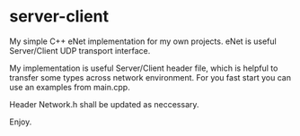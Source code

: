 # server-client

My simple C++ eNet implementation for my own projects. eNet is useful Server/Client UDP transport interface.

My implementation is useful Server/Client header file, which is helpful to transfer some types across network environment. For you fast start you can use an examples from main.cpp.

Header Network.h shall be updated as neccessary.

Enjoy.



